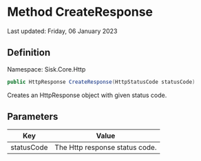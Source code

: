 # Method CreateResponse
Last updated: Friday, 06 January 2023

## Definition
Namespace: Sisk.Core.Http

```csharp
public HttpResponse CreateResponse(HttpStatusCode statusCode)
```

Creates an HttpResponse object with given status code.

## Parameters

| Key | Value |
| --- | --- |
| statusCode | The Http response status code. | 

